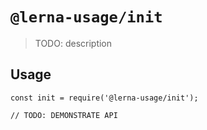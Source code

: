 # `@lerna-usage/init`

> TODO: description

## Usage

```
const init = require('@lerna-usage/init');

// TODO: DEMONSTRATE API
```

